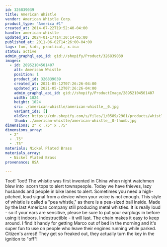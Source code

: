 ```yaml
---
id: 326839039
title: American Whistle
vendor: American Whistle Corp.
product_type: "America #1"
created_at: 2014-07-22T19:52:40-04:00
handle: american-whistle
updated_at: 2024-01-17T14:30:14-05:00
published_at: 2011-06-02T14:26:00-04:00
tags: fun, kids, practical, x.ica
status: active
admin_graphql_api_id: gid://shopify/Product/326839039
images:
  - id: 28952104501407
    alt: American Whistle
    position: 1
    product_id: 326839039
    created_at: 2021-05-12T07:26:26-04:00
    updated_at: 2021-05-12T07:26:26-04:00
    admin_graphql_api_id: gid://shopify/ProductImage/28952104501407
    width: 1024
    height: 1024
    src: ./american-whistle/american-whistle__0.jpg
    variant_ids: []
    oldSrc: https://cdn.shopify.com/s/files/1/0589/2901/products/whistle_5638.jpg?v=1620818786
    thumb: ./american-whistle/american-whistle__0-thumb.jpg
dimensions: 2" x .75" x .75"
dimensions_array:
  - 2"
  - .75"
  - .75"
materials: Nickel Plated Brass
materials_array:
  - Nickel Plated Brass
provenance: USA

---
```


Toot! Toot! The whistle was first invented in China when night watchmen blew into  acorn tops to alert townspeople. Today we have thieves, lazy husbands and people in bike lanes to alert. Sometimes you need a high-pitched, loud signal from a device when your voice is not enough. This style of whistle is called a "pea whistle," as there is a pea-sized ball inside. Made by the last American company still producing metal whistles. It is really loud - so if your ears are sensitive, please be sure to put your earplugs in before using it indoors. Indestructible - it will last. The chain makes it easy to keep around. I find it handy for getting Marco out of bed in the morning and it's super fun to use on people who leave their engines running while parked. Citizen's arrest! They get so freaked out, they actually turn the key in the ignition to "off"!